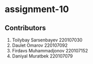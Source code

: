 # assignment-10

## Contributors
1. Toilybay Sarsenbayev 220107030
2. Daulet Omarov 220107092
3. Firdavs Muhammadjonov 220107152
4. Daniyal Muratbek 220107079
